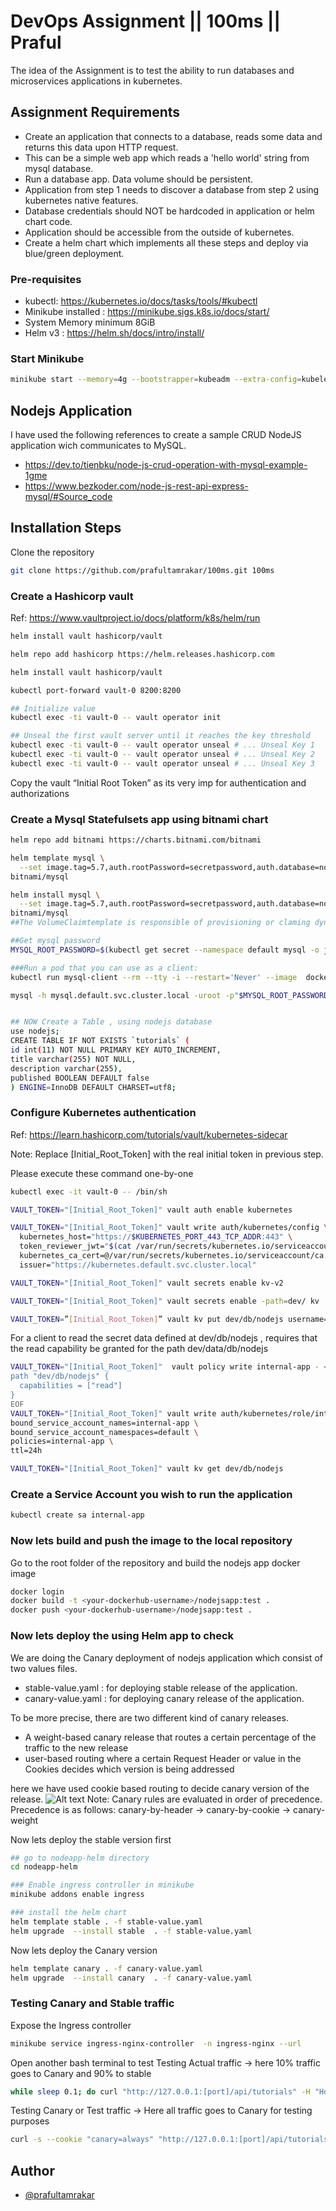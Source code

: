 
# DevOps Assignment || 100ms || Praful

The idea of the Assignment is to test the ability to run databases and microservices applications in kubernetes.
## Assignment Requirements
- Create an application that connects to a database, reads some data and returns this data upon HTTP request.
- This can be a simple web app which reads a 'hello world' string from mysql database.
- Run a database app. Data volume should be persistent.
- Application from step 1 needs to discover a database from step 2 using kubernetes native features.
- Database credentials should NOT be hardcoded in application or helm chart code.
- Application should be accessible from the outside of kubernetes.
- Create a helm chart which implements all these steps and deploy via blue/green deployment.

### Pre-requisites
- kubectl: https://kubernetes.io/docs/tasks/tools/#kubectl
- Minikube installed : https://minikube.sigs.k8s.io/docs/start/
- System Memory minimum 8GiB
- Helm v3 : https://helm.sh/docs/intro/install/

### Start Minikube
```bash
minikube start --memory=4g --bootstrapper=kubeadm --extra-config=kubelet.authentication-token-webhook=true --extra-config=kubelet.authorization-mode=Webhook --extra-config=scheduler.bind-address=0.0.0.0 --extra-config=controller-manager.bind-address=0.0.0.0
```


## Nodejs Application

I have used the following references to create a sample CRUD NodeJS application wich communicates to MySQL.

- https://dev.to/tienbku/node-js-crud-operation-with-mysql-example-1gme
- https://www.bezkoder.com/node-js-rest-api-express-mysql/#Source_code

## Installation Steps

Clone the repository
```bash
git clone https://github.com/prafultamrakar/100ms.git 100ms
```

### Create a Hashicorp vault

Ref: https://www.vaultproject.io/docs/platform/k8s/helm/run
```bash
helm install vault hashicorp/vault

helm repo add hashicorp https://helm.releases.hashicorp.com

helm install vault hashicorp/vault

kubectl port-forward vault-0 8200:8200

## Initialize value
kubectl exec -ti vault-0 -- vault operator init

## Unseal the first vault server until it reaches the key threshold
kubectl exec -ti vault-0 -- vault operator unseal # ... Unseal Key 1
kubectl exec -ti vault-0 -- vault operator unseal # ... Unseal Key 2
kubectl exec -ti vault-0 -- vault operator unseal # ... Unseal Key 3
```
Copy the vault “Initial Root Token” as its very imp for authentication and authorizations



### Create a Mysql Statefulsets app using bitnami chart
``` bash
helm repo add bitnami https://charts.bitnami.com/bitnami

helm template mysql \
  --set image.tag=5.7,auth.rootPassword=secretpassword,auth.database=nodejs,auth.username=nodejs,auth.password=nodejs-123 \
bitnami/mysql

helm install mysql \
  --set image.tag=5.7,auth.rootPassword=secretpassword,auth.database=nodejs,auth.username=nodejs,auth.password=nodejs-123 \
bitnami/mysql
##The VolumeClaimtemplate is responsible of provisioning or claming dynamic PV 

##Get mysql password 
MYSQL_ROOT_PASSWORD=$(kubectl get secret --namespace default mysql -o jsonpath="{.data.mysql-root-password}" | base64 --decode)

###Run a pod that you can use as a client:
kubectl run mysql-client --rm --tty -i --restart='Never' --image  docker.io/bitnami/mysql:5.7 --namespace default --command -- bash

mysql -h mysql.default.svc.cluster.local -uroot -p"$MYSQL_ROOT_PASSWORD"


## NOW Create a Table , using nodejs database
use nodejs;
CREATE TABLE IF NOT EXISTS `tutorials` (
id int(11) NOT NULL PRIMARY KEY AUTO_INCREMENT,
title varchar(255) NOT NULL,
description varchar(255),
published BOOLEAN DEFAULT false
) ENGINE=InnoDB DEFAULT CHARSET=utf8;
```

### Configure Kubernetes authentication
Ref: https://learn.hashicorp.com/tutorials/vault/kubernetes-sidecar

Note: Replace [Initial_Root_Token] with the real initial token in previous step.

Please execute these command one-by-one
``` bash
kubectl exec -it vault-0 -- /bin/sh

VAULT_TOKEN="[Initial_Root_Token]" vault auth enable kubernetes

VAULT_TOKEN="[Initial_Root_Token]" vault write auth/kubernetes/config \
  kubernetes_host="https://$KUBERNETES_PORT_443_TCP_ADDR:443" \
  token_reviewer_jwt="$(cat /var/run/secrets/kubernetes.io/serviceaccount/token)" \
  kubernetes_ca_cert=@/var/run/secrets/kubernetes.io/serviceaccount/ca.crt \
  issuer="https://kubernetes.default.svc.cluster.local"

VAULT_TOKEN="[Initial_Root_Token]" vault secrets enable kv-v2

VAULT_TOKEN="[Initial_Root_Token]" vault secrets enable -path=dev/ kv

VAULT_TOKEN=”[Initial_Root_Token]” vault kv put dev/db/nodejs username='nodejs' password='nodejs-123
```

For a client to read the secret data defined at dev/db/nodejs
, requires that the read capability be granted for the path dev/data/db/nodejs
```bash
VAULT_TOKEN="[Initial_Root_Token]"  vault policy write internal-app - <<EOF
path "dev/db/nodejs" {
  capabilities = ["read"]
}
EOF
VAULT_TOKEN="[Initial_Root_Token]" vault write auth/kubernetes/role/internal-app \
bound_service_account_names=internal-app \
bound_service_account_namespaces=default \
policies=internal-app \
ttl=24h

VAULT_TOKEN="[Initial_Root_Token]" vault kv get dev/db/nodejs
```

### Create a Service Account you wish to run the application
```bash
kubectl create sa internal-app
```

### Now lets build and push the image to the local repository 
Go to the root folder of the repository and build the nodejs app docker image
```bash
docker login 
docker build -t <your-dockerhub-username>/nodejsapp:test .
docker push <your-dockerhub-username>/nodejsapp:test .
```

### Now lets deploy the using Helm app to check 
We are doing the Canary deployment of nodejs application which consist of two values files.
- stable-value.yaml : for deploying stable release of the application.
- canary-value.yaml : for deploying canary release of the application.

To be more precise, there are two different kind of canary releases.
- A weight-based canary release that routes a certain percentage of the traffic to the new release
- user-based routing where a certain Request Header or value in the Cookies decides which version is being addressed

here we have used cookie based routing to decide canary version of the release.
![Alt text](images/canary-ingress.png?raw=true "Canary Release")
Note: Canary rules are evaluated in order of precedence. Precedence is as follows: canary-by-header -> canary-by-cookie -> canary-weight

Now lets deploy the stable version first
```bash
## go to nodeapp-helm directory
cd nodeapp-helm

### Enable ingress controller in minikube
minikube addons enable ingress

### install the helm chart
helm template stable . -f stable-value.yaml
helm upgrade  --install stable  . -f stable-value.yaml

```
Now lets deploy the Canary version
```bash
helm template canary . -f canary-value.yaml
helm upgrade  --install canary  . -f canary-value.yaml
```

### Testing Canary and Stable traffic 
Expose the Ingress controller
```bash
minikube service ingress-nginx-controller  -n ingress-nginx --url
```

Open another bash terminal to test
Testing Actual traffic -> here 10% traffic goes to Canary and 90% to stable
```bash
while sleep 0.1; do curl "http://127.0.0.1:[port]/api/tutorials" -H "Host: chart-example.local"; done
```
Testing Canary or Test traffic -> Here all traffic goes to Canary for testing purposes
```bash
curl -s --cookie "canary=always" "http://127.0.0.1:[port]/api/tutorials" -H "Host: chart-example.local"
```

## Author

- [@prafultamrakar](https://github.com/prafultamrakar)
    